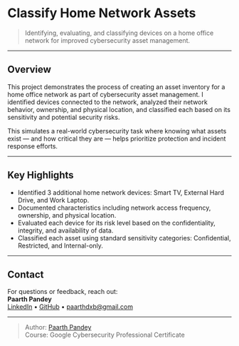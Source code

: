 # Classify Home Network Assets

> Identifying, evaluating, and classifying devices on a home office network for improved cybersecurity asset management.

---

## Overview

This project demonstrates the process of creating an asset inventory for a home office network as part of cybersecurity asset management. I identified devices connected to the network, analyzed their network behavior, ownership, and physical location, and classified each based on its sensitivity and potential security risks.

This simulates a real-world cybersecurity task where knowing what assets exist — and how critical they are — helps prioritize protection and incident response efforts.

---

## Key Highlights

- Identified 3 additional home network devices: Smart TV, External Hard Drive, and Work Laptop.
- Documented characteristics including network access frequency, ownership, and physical location.
- Evaluated each device for its risk level based on the confidentiality, integrity, and availability of data.
- Classified each asset using standard sensitivity categories: Confidential, Restricted, and Internal-only.

---

## Contact

For questions or feedback, reach out:  
**Paarth Pandey**  
[LinkedIn](https://www.linkedin.com/in/paarth-pandey-13779529b/) • [GitHub](https://github.com/paarthpandey10) • paarthdxb@gmail.com

---

> Author: [Paarth Pandey](https://github.com/paarthpandey10)  
> Course: Google Cybersecurity Professional Certificate
